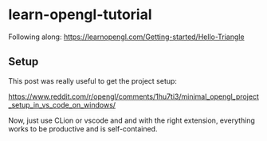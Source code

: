 # learn-opengl-tutorial

Following along: https://learnopengl.com/Getting-started/Hello-Triangle

## Setup

This post was really useful to get the project setup:

https://www.reddit.com/r/opengl/comments/1hu7ti3/minimal_opengl_project_setup_in_vs_code_on_windows/

Now, just use CLion or vscode and and with the right extension, everything works
to be productive and is self-contained.
